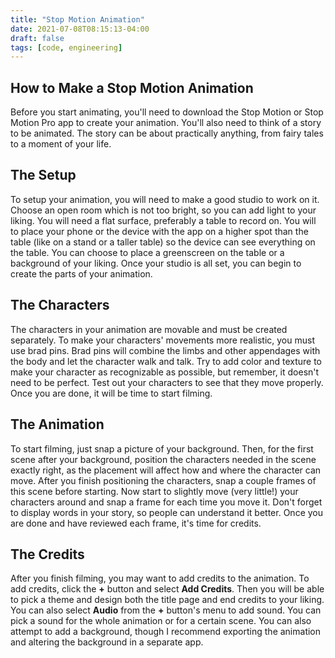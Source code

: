 ```yaml
---
title: "Stop Motion Animation"
date: 2021-07-08T08:15:13-04:00
draft: false
tags: [code, engineering]
---
```


## How to Make a Stop Motion Animation

Before you start animating, you'll need to download the Stop Motion or Stop Motion Pro app to create your animation. You'll also need to think of a story to be animated. The story can be about practically anything, from fairy tales to a moment of your life.

## The Setup

To setup your animation, you will need to make a good studio to work on it. Choose an open room which is not too bright, so you can add light to your liking. You will need a flat surface, preferably a table to record on. You will to place your phone or the device with the app on a higher spot than the table (like on a stand or a taller table) so the device can see everything on the table. You can choose to place a greenscreen on the table or a background of your liking. Once your studio is all set, you can begin to create the parts of your animation.

## The Characters

The characters in your animation are movable and must be created separately. To make your characters' movements more realistic, you must use brad pins. Brad pins will combine the limbs and other appendages with the body and let the character walk and talk. Try to add color and texture to make your character as recognizable as possible, but remember, it doesn't need to be perfect. Test out your characters to see that they move properly. Once you are done, it will be time to start filming.

## The Animation

To start filming, just snap a picture of your background. Then, for the first scene after your background, position the characters needed in the scene exactly right, as the placement will affect how and where the character can move. After you finish positioning the characters, snap a couple frames of this scene before starting. Now start to slightly move (very little!) your characters around and snap a frame for each time you move it. Don't forget to display words in your story, so people can understand it better. Once you are done and have reviewed each frame, it's time for credits.

## The Credits

After you finish filming, you may want to add credits to the animation. To add credits, click the **+** button and select **Add Credits**. Then you will be able to pick a theme and design both the title page and end credits to your liking. You can also select **Audio** from the **+** button's menu to add sound. You can pick a sound for the whole animation or for a certain scene. You can also attempt to add a background, though I recommend exporting the animation and altering the background in a separate app. 